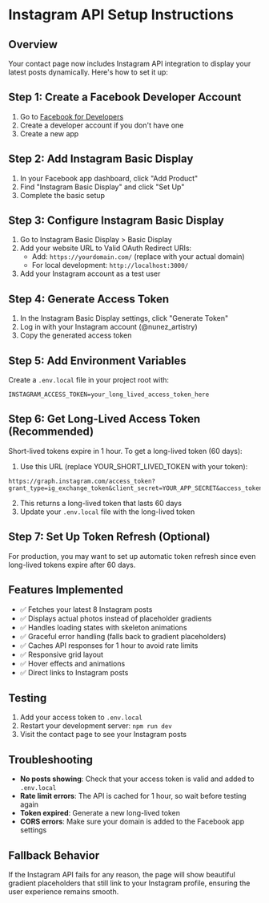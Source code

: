# Instagram API Setup Instructions

## Overview
Your contact page now includes Instagram API integration to display your latest posts dynamically. Here's how to set it up:

## Step 1: Create a Facebook Developer Account
1. Go to [Facebook for Developers](https://developers.facebook.com/)
2. Create a developer account if you don't have one
3. Create a new app

## Step 2: Add Instagram Basic Display
1. In your Facebook app dashboard, click "Add Product"
2. Find "Instagram Basic Display" and click "Set Up"
3. Complete the basic setup

## Step 3: Configure Instagram Basic Display
1. Go to Instagram Basic Display > Basic Display
2. Add your website URL to Valid OAuth Redirect URIs:
   - Add: `https://yourdomain.com/` (replace with your actual domain)
   - For local development: `http://localhost:3000/`
3. Add your Instagram account as a test user

## Step 4: Generate Access Token
1. In the Instagram Basic Display settings, click "Generate Token"
2. Log in with your Instagram account (@nunez_artistry)
3. Copy the generated access token

## Step 5: Add Environment Variables
Create a `.env.local` file in your project root with:

```
INSTAGRAM_ACCESS_TOKEN=your_long_lived_access_token_here
```

## Step 6: Get Long-Lived Access Token (Recommended)
Short-lived tokens expire in 1 hour. To get a long-lived token (60 days):

1. Use this URL (replace YOUR_SHORT_LIVED_TOKEN with your token):
```
https://graph.instagram.com/access_token?grant_type=ig_exchange_token&client_secret=YOUR_APP_SECRET&access_token=YOUR_SHORT_LIVED_TOKEN
```

2. This returns a long-lived token that lasts 60 days
3. Update your `.env.local` file with the long-lived token

## Step 7: Set Up Token Refresh (Optional)
For production, you may want to set up automatic token refresh since even long-lived tokens expire after 60 days.

## Features Implemented
- ✅ Fetches your latest 8 Instagram posts
- ✅ Displays actual photos instead of placeholder gradients
- ✅ Handles loading states with skeleton animations
- ✅ Graceful error handling (falls back to gradient placeholders)
- ✅ Caches API responses for 1 hour to avoid rate limits
- ✅ Responsive grid layout
- ✅ Hover effects and animations
- ✅ Direct links to Instagram posts

## Testing
1. Add your access token to `.env.local`
2. Restart your development server: `npm run dev`
3. Visit the contact page to see your Instagram posts

## Troubleshooting
- **No posts showing**: Check that your access token is valid and added to `.env.local`
- **Rate limit errors**: The API is cached for 1 hour, so wait before testing again
- **Token expired**: Generate a new long-lived token
- **CORS errors**: Make sure your domain is added to the Facebook app settings

## Fallback Behavior
If the Instagram API fails for any reason, the page will show beautiful gradient placeholders that still link to your Instagram profile, ensuring the user experience remains smooth. 